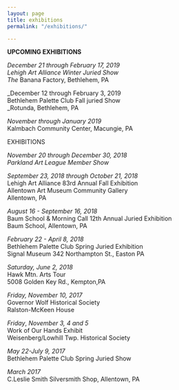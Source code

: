```yaml
---
layout: page
title: exhibitions
permalink: "/exhibitions/"

---
```

**UPCOMING EXHIBITIONS**

_December 21 through February 17, 2019  
Lehigh Art Alliance Winter Juried Show  
The_ Banana Factory, Bethlehem, PA

_December 12 through February 3, 2019  
Bethlehem Palette Club Fall juried Show  
_Rotunda, Bethlehem, PA

_November through January 2019_  
Kalmbach Community Center, Macungie, PA

EXHIBITIONS

_November 20 through December 30, 2018  
Parkland Art League Member Show_

_September 23, 2018 through October 21, 2018_  
Lehigh Art Alliance 83rd Annual Fall Exhibition  
Allentown Art Museum Community Gallery  
Allentown, PA

_August 16  - September 16, 2018_  
Baum School & Morning Call 12th Annual Juried Exhibition  
Baum School, Allentown, PA

_February 22 - April 8, 2018_  
Bethlehem Palette Club Spring Juried Exhibition  
Signal Museum  342 Northampton St., Easton PA

_Saturday, June 2, 2018_  
Hawk Mtn. Arts Tour  
5008 Golden Key Rd., Kempton,PA

_Friday, November 10, 2017_  
Governor Wolf Historical Society  
Ralston-McKeen House

_Friday_, _November 3, 4 and 5_  
Work of Our Hands Exhibit  
Weisenberg/Lowhill Twp. Historical Society

_May 22-July 9, 2017_  
Bethlehem Palette Club Spring Juried Show

_March 2017_  
C.Leslie Smith Silversmith Shop, Allentown, PA